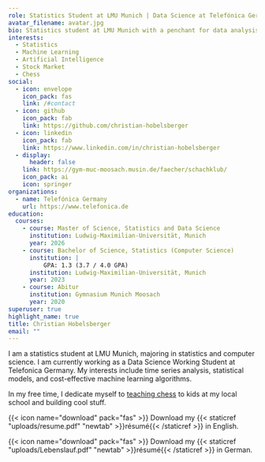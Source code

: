 ```yaml
---
role: Statistics Student at LMU Munich | Data Science at Telefónica Germany
avatar_filename: avatar.jpg
bio: Statistics student at LMU Munich with a penchant for data analysis and chess!
interests:
  - Statistics
  - Machine Learning
  - Artificial Intelligence
  - Stock Market
  - Chess
social:
  - icon: envelope
    icon_pack: fas
    link: /#contact
  - icon: github
    icon_pack: fab
    link: https://github.com/christian-hobelsberger
  - icon: linkedin
    icon_pack: fab
    link: https://www.linkedin.com/in/christian-hobelsberger
  - display:
      header: false
    link: https://gym-muc-moosach.musin.de/faecher/schachklub/
    icon_pack: ai
    icon: springer
organizations:
  - name: Telefónica Germany
    url: https://www.telefonica.de
education:
  courses:
    - course: Master of Science, Statistics and Data Science
      institution: Ludwig-Maximilian-Universität, Munich
      year: 2026
    - course: Bachelor of Science, Statistics (Computer Science)
      institution: |
          GPA: 1.3 (3.7 / 4.0 GPA)
      institution: Ludwig-Maximilian-Universität, Munich
      year: 2023
    - course: Abitur
      institution: Gymnasium Munich Moosach
      year: 2020
superuser: true
highlight_name: true
title: Christian Hobelsberger
email: ""
---
```

I am a statistics student at LMU Munich, majoring in statistics and computer science. I am currently working as a Data Science Working Student at Telefonica Germany. My interests include time series analysis, statistical models, and cost-effective machine learning algorithms.

In my free time, I dedicate myself to [teaching chess](https://gym-muc-moosach.musin.de/faecher/schachklub/) to kids at my local school and building cool stuff.

{{< icon name="download" pack="fas" >}} Download my {{< staticref "uploads/resume.pdf" "newtab" >}}résumé{{< /staticref >}} in English.

{{< icon name="download" pack="fas" >}} Download my {{< staticref "uploads/Lebenslauf.pdf" "newtab" >}}résumé{{< /staticref >}} in German.
